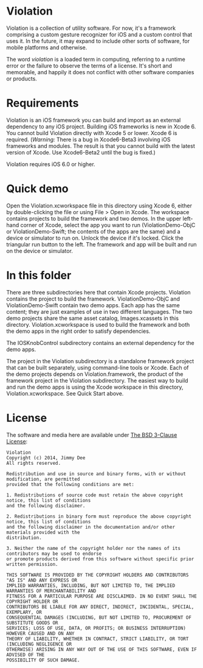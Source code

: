 Violation
=========

Violation is a collection of utility software. For now, it's a framework comprising a custom
gesture recognizer for iOS and a custom control that uses it. In the future, it may
expand to include other sorts of software, for mobile platforms and otherwise.

The word _violation_ is a loaded term in computing, referring to a runtime error or
the failure to observe the terms of a license. It's short and memorable, and happily
it does not conflict with other software companies or products.

Requirements
============

Violation is an iOS framework you can build and import as an external dependency to any iOS
project. Building iOS frameworks is new in Xcode 6. You cannot build Violation directly with
Xcode 5 or lower. Xcode 6 is required. (*Warning:* There is a bug in Xcode6-Beta3 involving
iOS frameworks and modules. The result is that you cannot build with the latest version of
Xcode. Use Xcode6-Beta2 until the bug is fixed.)

Violation requires iOS 6.0 or higher.

Quick demo
==========

Open the Violation.xcworkspace file in this directory using Xcode 6, either by double-clicking
the file or using File > Open in Xcode. The workspace contains projects to build the framework
and two demos. In the upper left-hand corner of Xcode, select the app you want to run (ViolationDemo-ObjC
or ViolationDemo-Swift; the contents of the apps are the same) and a device or simulator to run on. 
Unlock the device if it's locked. Click the triangular run button to the left. The framework and app 
will be built and run on the device or simulator.

In this folder
==============

There are three subdirectories here that contain Xcode projects. Violation contains the project
to build the framework. ViolationDemo-ObjC and ViolationDemo-Swift contain two demo apps. Each app has the
same content; they are just examples of use in two different languages. The two demo projects share the
same asset catalog, Images.xcassets in this directory. Violation.xcworkspace is used to build the framework
and both the demo apps in the right order to satisfy dependencies.

The IOSKnobControl subdirectory contains an external dependency for the demo apps.

The project in the Violation subdirectory is a standalone framework project that can be built
separately, using command-line tools or Xcode. Each of the demo projects depends on Violation.framework,
the product of the framework project in the Violation subdirectory. The easiest way to build and run the
demo apps is using the Xcode workspace in this directory, Violation.xcworkspace. See Quick Start above.

License
=======

The software and media here are available under [The BSD 3-Clause License](http://opensource.org/licenses/BSD-3-Clause):

```
Violation
Copyright (c) 2014, Jimmy Dee
All rights reserved.

Redistribution and use in source and binary forms, with or without modification, are permitted
provided that the following conditions are met:

1. Redistributions of source code must retain the above copyright notice, this list of conditions
and the following disclaimer.

2. Redistributions in binary form must reproduce the above copyright notice, this list of conditions
and the following disclaimer in the documentation and/or other materials provided with the
distribution.

3. Neither the name of the copyright holder nor the names of its contributors may be used to endorse
or promote products derived from this software without specific prior written permission.

THIS SOFTWARE IS PROVIDED BY THE COPYRIGHT HOLDERS AND CONTRIBUTORS "AS IS" AND ANY EXPRESS OR
IMPLIED WARRANTIES, INCLUDING, BUT NOT LIMITED TO, THE IMPLIED WARRANTIES OF MERCHANTABILITY AND
FITNESS FOR A PARTICULAR PURPOSE ARE DISCLAIMED. IN NO EVENT SHALL THE COPYRIGHT HOLDER OR
CONTRIBUTORS BE LIABLE FOR ANY DIRECT, INDIRECT, INCIDENTAL, SPECIAL, EXEMPLARY, OR
CONSEQUENTIAL DAMAGES (INCLUDING, BUT NOT LIMITED TO, PROCUREMENT OF SUBSTITUTE GOODS OR
SERVICES; LOSS OF USE, DATA, OR PROFITS; OR BUSINESS INTERRUPTION) HOWEVER CAUSED AND ON ANY
THEORY OF LIABILITY, WHETHER IN CONTRACT, STRICT LIABILITY, OR TORT (INCLUDING NEGLIGENCE OR
OTHERWISE) ARISING IN ANY WAY OUT OF THE USE OF THIS SOFTWARE, EVEN IF ADVISED OF THE
POSSIBILITY OF SUCH DAMAGE.
```
